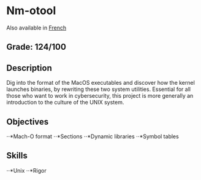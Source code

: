# Nm-otool

Also available in [French](Readme.fr.md)

## Grade: 124/100

## Description

Dig into the format of the MacOS executables and discover how the kernel launches binaries, by rewriting these two system utilities. Essential for all those who want to work in cybersecurity, this project is more generally an introduction to the culture of the UNIX system.

## Objectives
⋅⋅*Mach-O format
⋅⋅*Sections 
⋅⋅*Dynamic libraries 
⋅⋅*Symbol tables 
## Skills
⋅⋅*Unix 
⋅⋅*Rigor 
